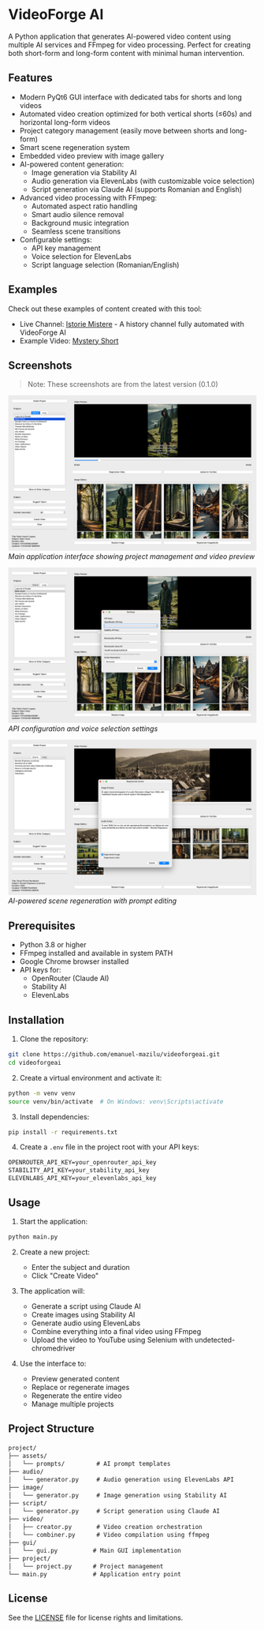 # VideoForge AI

A Python application that generates AI-powered video content using multiple AI services and FFmpeg for video processing. Perfect for creating both short-form and long-form content with minimal human intervention.

## Features

- Modern PyQt6 GUI interface with dedicated tabs for shorts and long videos
- Automated video creation optimized for both vertical shorts (≤60s) and horizontal long-form videos
- Project category management (easily move between shorts and long-form)
- Smart scene regeneration system
- Embedded video preview with image gallery
- AI-powered content generation:
  - Image generation via Stability AI
  - Audio generation via ElevenLabs (with customizable voice selection)
  - Script generation via Claude AI (supports Romanian and English)
- Advanced video processing with FFmpeg:
  - Automated aspect ratio handling
  - Smart audio silence removal
  - Background music integration
  - Seamless scene transitions
- Configurable settings:
  - API key management
  - Voice selection for ElevenLabs
  - Script language selection (Romanian/English)

## Examples

Check out these examples of content created with this tool:

- Live Channel: [Istorie Mistere](https://www.youtube.com/@IstorieMistere) - A history channel fully automated with VideoForge AI
- Example Video: [Mystery Short](https://www.youtube.com/shorts/jN07XEPQun8)

## Screenshots

> Note: These screenshots are from the latest version (0.1.0)

![Main Interface](./screenshots/main-interface.png)
*Main application interface showing project management and video preview*

![Settings Menu](./screenshots/settings-menu.png)
*API configuration and voice selection settings*

![Regenerate Menu](./screenshots/image-regeneration.png)
*AI-powered scene regeneration with prompt editing*

## Prerequisites

- Python 3.8 or higher
- FFmpeg installed and available in system PATH
- Google Chrome browser installed
- API keys for:
  - OpenRouter (Claude AI)
  - Stability AI
  - ElevenLabs

## Installation

1. Clone the repository:
```bash
git clone https://github.com/emanuel-mazilu/videoforgeai.git
cd videoforgeai
```

2. Create a virtual environment and activate it:
```bash
python -m venv venv
source venv/bin/activate  # On Windows: venv\Scripts\activate
```

3. Install dependencies:
```bash
pip install -r requirements.txt
```

4. Create a `.env` file in the project root with your API keys:
```
OPENROUTER_API_KEY=your_openrouter_api_key
STABILITY_API_KEY=your_stability_api_key
ELEVENLABS_API_KEY=your_elevenlabs_api_key
```

## Usage

1. Start the application:
```bash
python main.py
```

2. Create a new project:
   - Enter the subject and duration
   - Click "Create Video"

3. The application will:
   - Generate a script using Claude AI
   - Create images using Stability AI
   - Generate audio using ElevenLabs
   - Combine everything into a final video using FFmpeg
   - Upload the video to YouTube using Selenium with undetected-chromedriver

4. Use the interface to:
   - Preview generated content
   - Replace or regenerate images
   - Regenerate the entire video
   - Manage multiple projects

## Project Structure

```
project/
├── assets/
│   └── prompts/         # AI prompt templates
├── audio/
│   └── generator.py     # Audio generation using ElevenLabs API
├── image/
│   └── generator.py     # Image generation using Stability AI
├── script/
│   └── generator.py     # Script generation using Claude AI
├── video/
│   ├── creator.py       # Video creation orchestration
│   └── combiner.py      # Video compilation using ffmpeg
├── gui/
│   └── gui.py          # Main GUI implementation
├── project/
│   └── project.py      # Project management
└── main.py             # Application entry point
```

## License

See the [LICENSE](LICENSE) file for license rights and limitations.
